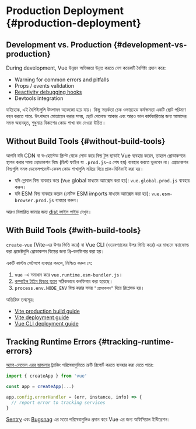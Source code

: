 # Production Deployment {#production-deployment}

## Development vs. Production {#development-vs-production}

During development, Vue উন্নয়ন অভিজ্ঞতা উন্নত করতে বেশ কয়েকটি বৈশিষ্ট্য প্রদান করে:

- Warning for common errors and pitfalls
- Props / events validation
- [Reactivity debugging hooks](/guide/extras/reactivity-in-depth#reactivity-debugging)
- Devtools integration

যাইহোক, এই বৈশিষ্ট্যগুলি উত্পাদন অকেজো হয়ে যায়। কিছু সতর্কতা চেক ওভারহেড কর্মক্ষমতা একটি ছোট পরিমাণ বহন করতে পারে. উৎপাদনে মোতায়েন করার সময়, ছোট পেলোড আকার এবং আরও ভাল কার্যকারিতার জন্য আমাদের সমস্ত অব্যবহৃত, শুধুমাত্র বিকাশের কোড শাখা বাদ দেওয়া উচিত।

## Without Build Tools {#without-build-tools}

আপনি যদি CDN বা স্ব-হোস্টেড স্ক্রিপ্ট থেকে লোড করে বিল্ড টুল ছাড়াই Vue ব্যবহার করেন, তাহলে প্রোডাকশনে স্থাপন করার সময় প্রোডাকশন বিল্ড (ডিস্ট ফাইল যা `.prod.js`-এ শেষ হয়) ব্যবহার করতে ভুলবেন না। প্রোডাকশন বিল্ডগুলি সমস্ত ডেভেলপমেন্ট-কেবল কোড শাখাগুলি সরিয়ে দিয়ে প্রাক-মিনিফাই করা হয়।

- যদি গ্লোবাল বিল্ড ব্যবহার করে (`Vue` global মাধ্যমে অ্যাক্সেস করা হয়): `vue.global.prod.js` ব্যবহার করুন।
- যদি ESM বিল্ড ব্যবহার করেন (নেটিভ ESM imports মাধ্যমে অ্যাক্সেস করা হয়): `vue.esm-browser.prod.js` ব্যবহার করুন।

আরও বিস্তারিত জানার জন্য [dist ফাইল গাইড](https://github.com/vuejs/core/tree/main/packages/vue#which-dist-file-to-use) দেখুন।

## With Build Tools {#with-build-tools}

`create-vue` (Vite-এর উপর ভিত্তি করে) বা Vue CLI (ওয়েবপ্যাকের উপর ভিত্তি করে) এর মাধ্যমে স্ক্যাফোল্ড করা প্রজেক্টগুলি প্রোডাকশন বিল্ডের জন্য প্রি-কনফিগার করা হয়।

একটি কাস্টম সেটআপ ব্যবহার করলে, নিশ্চিত করুন যে:

1. `vue` -এ সমাধান করে `vue.runtime.esm-bundler.js`।
2. [কম্পাইল টাইম ফিচার ফ্ল্যাগ](/api/compile-time-flags) সঠিকভাবে কনফিগার করা হয়েছে।
3. <code>process.env<wbr>.NODE_ENV</code> বিল্ড করার সময় `"প্রোডাকশন"` দিয়ে রিপ্লেসড হয়।

অতিরিক্ত তথ্যসূত্র:

- [Vite production build guide](https://vitejs.dev/guide/build.html)
- [Vite deployment guide](https://vitejs.dev/guide/static-deploy.html)
- [Vue CLI deployment guide](https://cli.vuejs.org/guide/deployment.html)

## Tracking Runtime Errors {#tracking-runtime-errors}

[অ্যাপ-লেভেল এরর হ্যান্ডলার](/api/application#app-config-errorhandler) ট্র্যাকিং পরিষেবাগুলিতে ত্রুটি রিপোর্ট করতে ব্যবহার করা যেতে পারে:

```js
import { createApp } from 'vue'

const app = createApp(...)

app.config.errorHandler = (err, instance, info) => {
  // report error to tracking services
}
```

[Sentry](https://docs.sentry.io/platforms/javascript/guides/vue/) এবং [Bugsnag](https://docs.bugsnag.com/platforms/javascript/vue/) এর মতো পরিষেবাগুলিও প্রদান করে Vue এর জন্য অফিসিয়াল ইন্টিগ্রেশন।
